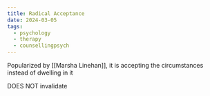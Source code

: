 ```yaml
---
title: Radical Acceptance
date: 2024-03-05
tags:
  - psychology
  - therapy
  - counsellingpsych
---
```

Popularized by [[Marsha Linehan]], it is accepting the circumstances instead of dwelling in it

DOES NOT invalidate
